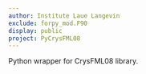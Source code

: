 ```yaml
---
author: Institute Laue Langevin
exclude: forpy_mod.F90
display: public
project: PyCrysFML08
---
```


Python wrapper for CrysFML08 library.
